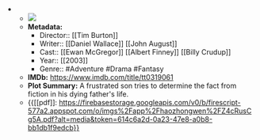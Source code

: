 - 
    - ![](https://m.media-amazon.com/images/M/MV5BZTNlNTQzMGEtYjU4Yi00MzEzLThmMTQtNmM0NzcxZWI1MTk0XkEyXkFqcGdeQXVyMjUzOTY1NTc@._V1_SX300.jpg)  
    - **Metadata:**
        - Director:: [[Tim Burton]]
        - Writer:: [[Daniel Wallace]] [[John August]]
        - Cast:: [[Ewan McGregor]] [[Albert Finney]] [[Billy Crudup]]
        - Year:: [[2003]]
        - Genre:: #Adventure #Drama #Fantasy
    - **IMDb:** https://www.imdb.com/title/tt0319061
    - **Plot Summary:** A frustrated son tries to determine the fact from fiction in his dying father's life.
    - {{[[pdf]]: https://firebasestorage.googleapis.com/v0/b/firescript-577a2.appspot.com/o/imgs%2Fapp%2Fhaozhongwen%2FZ4cRusCg5A.pdf?alt=media&token=614c6a2d-0a23-47e8-a0b8-bb1db1f9edcb}}
